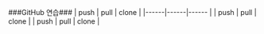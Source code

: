 ###GitHub 연습###
| push | pull | clone |
|------|------|------ |
| push | pull | clone |
| push | pull | clone |
